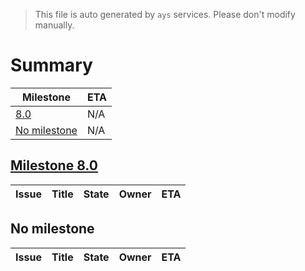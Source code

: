 > This file is auto generated by `ays` services. Please don't modify manually.

# Summary
|Milestone|ETA|
|---------|---|
|[8.0](#milestone-80)|N/A|
|[No milestone](#no-milestone)|N/A|

## [Milestone 8.0](milestones/1:8.0.md)


|Issue|Title|State|Owner|ETA|
|-----|-----|-----|-----|---|




## No milestone
|Issue|Title|State|Owner|ETA|
|-----|-----|-----|-----|---|
